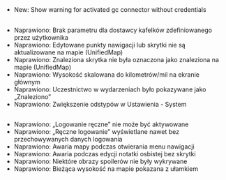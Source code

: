 ##
- New: Show warning for activated gc connector without credentials

##
- Naprawiono: Brak parametru dla dostawcy kafelków zdefiniowanego przez użytkownika
- Naprawiono: Edytowane punkty nawigacji lub skrytki nie są aktualizowane na mapie (UnifiedMap)
- Naprawiono: Znaleziona skrytka nie była oznaczona jako znaleziona na mapie (UnifiedMap)
- Naprawiono: Wysokość skalowana do kilometrów/mil na ekranie głównym
- Naprawiono: Uczestnictwo w wydarzeniach było pokazywane jako „Znaleziono”
- Naprawiono: Zwiększenie odstypów w Ustawienia - System

##
- Naprawiono: „Logowanie ręczne” nie może być aktywowane
- Naprawiono: „Ręczne logowanie” wyświetlane nawet bez przechowywanych danych logowania
- Naprawiono: Awaria mapy podczas otwierania menu nawigacji
- Naprawiono: Awaria podczas edycji notatki osbistej bez skrytki
- Naprawiono: Niektóre obrazy spoilerów nie były wykrywane
- Naprawiono: Bieżąca wysokość na mapie pokazana z ułamkiem
